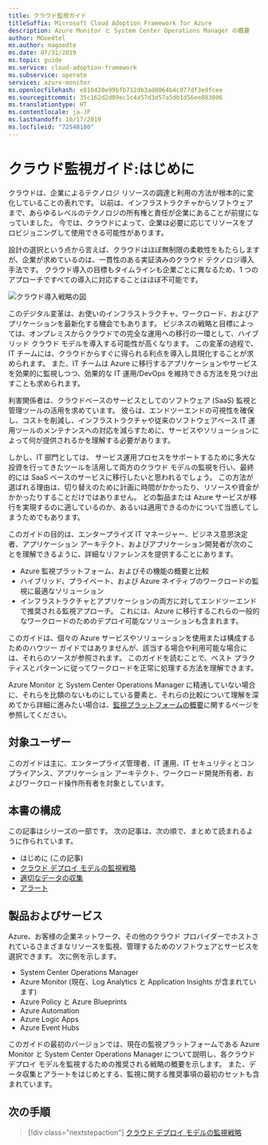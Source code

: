 ```yaml
---
title: クラウド監視ガイド
titleSuffix: Microsoft Cloud Adoption Framework for Azure
description: Azure Monitor と System Center Operations Manager の概要
author: MGoedtel
ms.author: magoedte
ms.date: 07/31/2019
ms.topic: guide
ms.service: cloud-adoption-framework
ms.subservice: operate
services: azure-monitor
ms.openlocfilehash: e816420e99bfb712db3ad8064b4c077df3edfcee
ms.sourcegitcommit: 35c162d2d09ec1c4a57d3d57a5db1d56ee883806
ms.translationtype: HT
ms.contentlocale: ja-JP
ms.lasthandoff: 10/17/2019
ms.locfileid: "72548180"
---
```

# <a name="cloud-monitoring-guide-introduction"></a>クラウド監視ガイド:はじめに

クラウドは、企業によるテクノロジ リソースの調達と利用の方法が根本的に変化していることの表れです。 以前は、インフラストラクチャからソフトウェアまで、あらゆるレベルのテクノロジの所有権と責任が企業にあることが前提になっていました。 今では、クラウドによって、企業は必要に応じてリソースをプロビジョニングして使用できる可能性があります。

設計の選択という点から言えば、クラウドはほぼ無制限の柔軟性をもたらしますが、企業が求めているのは、一貫性のある実証済みのクラウド テクノロジ導入手法です。 クラウド導入の目標もタイムラインも企業ごとに異なるため、1 つのアプローチですべての導入に対応することはほぼ不可能です。

![クラウド導入戦略の図](./media/monitoring-management-guidance-cloud-and-on-premises/introduction-cloud-adoption.png)

このデジタル変革は、お使いのインフラストラクチャ、ワークロード、およびアプリケーションを最新化する機会でもあります。 ビジネスの戦略と目標によっては、オンプレミスからクラウドでの完全な運用への移行の一環として、ハイブリッド クラウド モデルを導入する可能性が高くなります。 この変革の過程で、IT チームには、クラウドからすぐに得られる利点を導入し具現化することが求められます。 また、IT チームは Azure に移行するアプリケーションやサービスを効果的に監視しつつ、効果的な IT 運用/DevOps を維持できる方法を見つけ出すことも求められます。

利害関係者は、クラウドベースのサービスとしてのソフトウェア (SaaS) 監視と管理ツールの活用を求めています。 彼らは、エンドツーエンドの可視性を確保し、コストを削減し、インフラストラクチャや従来のソフトウェアベース IT 運用ツールのメンテナンスへの対応を減らすために、サービスやソリューションによって何が提供されるかを理解する必要があります。

しかし、IT 部門としては、 サービス運用プロセスをサポートするために多大な投資を行ってきたツールを活用して両方のクラウド モデルの監視を行い、最終的には SaaS ベースのサービスに移行したいと思われるでしょう。 この方法が選ばれる理由は、切り替えのために計画に時間がかかったり、リソースや資金がかかったりすることだけではありません。 どの製品または Azure サービスが移行を実現するのに適しているのか、あるいは適用できるのかについて当惑してしまうためでもあります。

このガイドの目的は、エンタープライズ IT マネージャー、ビジネス意思決定者、アプリケーション アーキテクト、およびアプリケーション開発者が次のことを理解できるように、詳細なリファレンスを提供することにあります。

* Azure 監視プラットフォーム、およびその機能の概要と比較
* ハイブリッド、プライベート、および Azure ネイティブのワークロードの監視に最適なソリューション
* インフラストラクチャとアプリケーションの両方に対してエンドツーエンドで推奨される監視アプローチ。 これには、Azure に移行するこれらの一般的なワークロードのためのデプロイ可能なソリューションも含まれます。

このガイドは、個々の Azure サービスやソリューションを使用または構成するためのハウツー ガイドではありませんが、該当する場合や利用可能な場合には、それらのソースが参照されます。 このガイドを読むことで、ベスト プラクティスとパターンに従ってワークロードを正常に処理する方法を理解できます。

Azure Monitor と System Center Operations Manager に精通していない場合に、それらを比類のないものにしている要素と、それらの比較について理解を深めてから詳細に進みたい場合は、[監視プラットフォームの概要](./platform-overview.md)に関するページを参照してください。

## <a name="audience"></a>対象ユーザー

このガイドは主に、エンタープライズ管理者、IT 運用、IT セキュリティとコンプライアンス、アプリケーション アーキテクト、ワークロード開発所有者、およびワークロード操作所有者を対象としています。

## <a name="how-this-guide-is-structured"></a>本書の構成

この記事はシリーズの一部です。 次の記事は、次の順で、まとめて読まれるように作られています。

* はじめに (この記事)
* [クラウド デプロイ モデルの監視戦略](./cloud-models-monitor-overview.md)
* [適切なデータの収集](./data-collection.md)
* [アラート](./alerting.md)

## <a name="products-and-services"></a>製品およびサービス

Azure、お客様の企業ネットワーク、その他のクラウド プロバイダーでホストされているさまざまなリソースを監視、管理するためのソフトウェアとサービスを選択できます。 次に例を示します。

* System Center Operations Manager
* Azure Monitor (現在、Log Analytics と Application Insights が含まれています)
* Azure Policy と Azure Blueprints
* Azure Automation
* Azure Logic Apps
* Azure Event Hubs

このガイドの最初のバージョンでは、現在の監視プラットフォームである Azure Monitor と System Center Operations Manager について説明し、各クラウド デプロイ モデルを監視するための推奨される戦略の概要を示します。 また、データ収集とアラートをはじめとする、監視に関する推奨事項の最初のセットも含まれています。

## <a name="next-steps"></a>次の手順

> [!div class="nextstepaction"]
> [クラウド デプロイ モデルの監視戦略](./cloud-models-monitor-overview.md)
